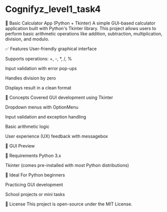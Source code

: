 # Cognifyz_level1_task4

🧮 Basic Calculator App (Python + Tkinter)
A simple GUI-based calculator application built with Python's Tkinter library. This project allows users to perform basic arithmetic operations like addition, subtraction, multiplication, division, and modulo.

✅ Features
User-friendly graphical interface

Supports operations: +, -, *, /, %

Input validation with error pop-ups

Handles division by zero

Displays result in a clean format

🧠 Concepts Covered
GUI development using Tkinter

Dropdown menus with OptionMenu

Input validation and exception handling

Basic arithmetic logic

User experience (UX) feedback with messagebox

📸 GUI Preview


🔧 Requirements
Python 3.x

Tkinter (comes pre-installed with most Python distributions)

🚀 Ideal For
Python beginners

Practicing GUI development

School projects or mini tasks

📄 License
This project is open-source under the MIT License.
